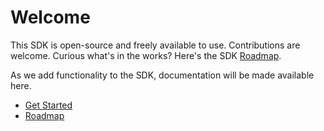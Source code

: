 # Welcome

This SDK is open-source and freely available to use. Contributions are welcome. Curious what's in the works? Here's the
SDK [Roadmap](https://github.com/orgs/EncoreDigitalGroup/projects/2).

As we add functionality to the SDK, documentation will be made available here.

- [Get Started](./GettingStarted/README.md)
- [Roadmap](https://github.com/orgs/EncoreDigitalGroup/projects/2)
